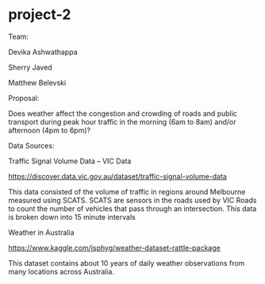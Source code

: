 # project-2

Team:

Devika Ashwathappa

Sherry Javed

Matthew Belevski

Proposal: 

Does weather affect the congestion and crowding of roads and public transport during peak hour traffic in the morning (6am to 8am) and/or afternoon (4pm to 6pm)?

Data Sources:

Traffic Signal Volume Data – VIC Data

https://discover.data.vic.gov.au/dataset/traffic-signal-volume-data

This data consisted of the volume of traffic in regions around Melbourne measured using SCATS. SCATS are sensors in the roads used by VIC Roads to count the number of vehicles that pass through an intersection. This data is broken down into 15 minute intervals

Weather in Australia

https://www.kaggle.com/jsphyg/weather-dataset-rattle-package

This dataset contains about 10 years of daily weather observations from many locations across Australia.
